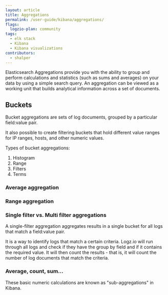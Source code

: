 ```yaml
---
layout: article
title: Aggregations
permalink: /user-guide/kibana/aggregations/
flags:
  logzio-plan: community
tags:
  - elk stack
  - Kibana
  - Kibana visualizations
contributors:
  - shalper
---
```


Elasticsearch Aggregations provide you with the ability to group and perform calculations and statistics (such as sums and averages) on your data by using a simple search query. An aggregation can be viewed as a working unit that builds analytical information across a set of documents.


## Buckets

Bucket aggregations are sets of log documents, grouped by a particular field:value pair.

It also possible to create filtering buckets that hold different value ranges for IP ranges, hosts, and other numeric values.


Types of bucket aggregations:

1. Histogram
2. Range
3. Filters
4. Terms

### Average aggregation
 

### Range aggregation

### Single filter vs. Multi filter aggregations

A single-filter aggregation aggregates results in a single bucket for all logs that match a field:value pair.

It is a way to identify logs that match a certain criteria.
Logz.io will run through all logs and check if they have the group by field and if it contains the required value.
It will then count the results - that is, it will count the number of log documents that match the criteria.



### Average, count, sum...

These basic numeric calculations are known as "sub-aggregations" in Kibana.




